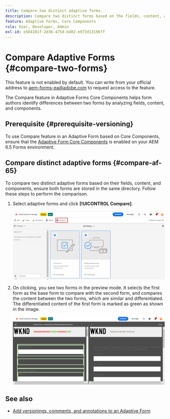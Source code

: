 ```yaml
---
title: Compare two distinct adaptive forms.
description: Compare two distinct forms based on the fields, content, and form components.
feature: Adaptive Forms, Core Components
role: User, Developer, Admin
exl-id: e564101f-2d36-475d-b402-e973d13196ff
---
```

# Compare Adaptive Forms {#compare-two-forms}

<span class="preview">This feature is not enabled by default. You can write from your official address to aem-forms-ea@adobe.com to request access to the feature.</span>

The Compare feature in Adaptive Forms Core Components helps form authors identify differences between two forms by analyzing fields, content, and components.

## Prerequisite {#prerequisite-versioning}

To use Compare feature in an Adaptive Form based on Core Components, ensure that the [Adaptive Form Core Components](/help/forms/using/enable-adaptive-forms-core-components.md) is enabled on your AEM 6.5 Forms environment.

## Compare distinct adaptive forms {#compare-af-65}

To compare two distinct adaptive forms based on their fields, content, and components, ensure both forms are stored in the same directory. Follow these steps to perform the comparison.

1. Select adaptive forms and click **[!UICONTROL Compare]**.

   ![Compare adaptive forms](/help/forms/using/assets/compare-two-forms.png)
   
1. On clicking, you see two forms in the preview mode. It selects the first form as the base form to compare with the second form, and compares the content between the two forms, which are similar and differentiated. The differentiated content of the first form is marked as green as shown in the image.

   ![Compared forms](/help/forms/using/assets/compared-forms.png)

## See also

* [Add versionings, comments, and annotations to an Adaptive Form](/help/forms/using/add-versioning-reviews-comments.md)
